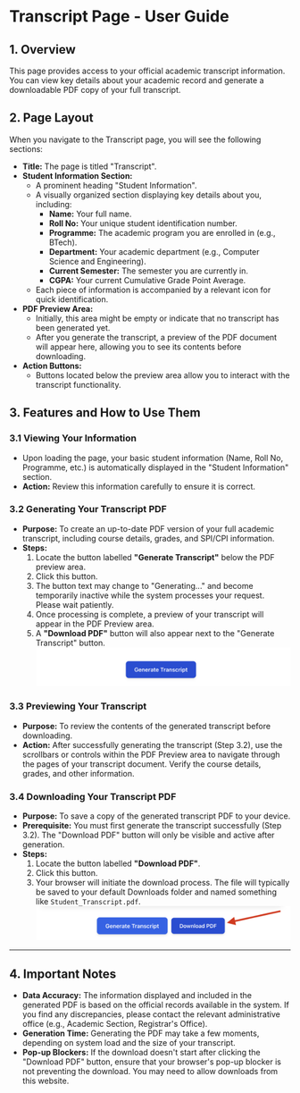# Transcript Page - User Guide

## 1. Overview

This page provides access to your official academic transcript information. You can view key details about your academic record and generate a downloadable PDF copy of your full transcript.

## 2. Page Layout

When you navigate to the Transcript page, you will see the following sections:

*   **Title:** The page is titled "Transcript".
*   **Student Information Section:**
    *   A prominent heading "Student Information".
    *   A visually organized section displaying key details about you, including:
        *   **Name:** Your full name.
        *   **Roll No:** Your unique student identification number.
        *   **Programme:** The academic program you are enrolled in (e.g., BTech).
        *   **Department:** Your academic department (e.g., Computer Science and Engineering).
        *   **Current Semester:** The semester you are currently in.
        *   **CGPA:** Your current Cumulative Grade Point Average.
    *   Each piece of information is accompanied by a relevant icon for quick identification.
*   **PDF Preview Area:**
    *   Initially, this area might be empty or indicate that no transcript has been generated yet.
    *   After you generate the transcript, a preview of the PDF document will appear here, allowing you to see its contents before downloading.
*   **Action Buttons:**
    *   Buttons located below the preview area allow you to interact with the transcript functionality.

## 3. Features and How to Use Them

### 3.1 Viewing Your Information

*   Upon loading the page, your basic student information (Name, Roll No, Programme, etc.) is automatically displayed in the "Student Information" section.
*   **Action:** Review this information carefully to ensure it is correct.

### 3.2 Generating Your Transcript PDF

*   **Purpose:** To create an up-to-date PDF version of your full academic transcript, including course details, grades, and SPI/CPI information.
*   **Steps:**
    1.  Locate the button labelled **"Generate Transcript"** below the PDF preview area.
    2.  Click this button.
    3.  The button text may change to "Generating..." and become temporarily inactive while the system processes your request. Please wait patiently.
    4.  Once processing is complete, a preview of your transcript will appear in the PDF Preview area.
    5.  A **"Download PDF"** button will also appear next to the "Generate Transcript" button.
![Generate Button](./images/generateButton.png)
### 3.3 Previewing Your Transcript

*   **Purpose:** To review the contents of the generated transcript before downloading.
*   **Action:** After successfully generating the transcript (Step 3.2), use the scrollbars or controls within the PDF Preview area to navigate through the pages of your transcript document. Verify the course details, grades, and other information.

### 3.4 Downloading Your Transcript PDF

*   **Purpose:** To save a copy of the generated transcript PDF to your device.
*   **Prerequisite:** You must first generate the transcript successfully (Step 3.2). The "Download PDF" button will only be visible and active after generation.
*   **Steps:**
    1.  Locate the button labelled **"Download PDF"**.
    2.  Click this button.
    3.  Your browser will initiate the download process. The file will typically be saved to your default Downloads folder and named something like `Student_Transcript.pdf`.
![Download PDF](./images/downloadPdfButton.png)
---

## 4. Important Notes

*   **Data Accuracy:** The information displayed and included in the generated PDF is based on the official records available in the system. If you find any discrepancies, please contact the relevant administrative office (e.g., Academic Section, Registrar's Office).
*   **Generation Time:** Generating the PDF may take a few moments, depending on system load and the size of your transcript.
*   **Pop-up Blockers:** If the download doesn't start after clicking the "Download PDF" button, ensure that your browser's pop-up blocker is not preventing the download. You may need to allow downloads from this website.